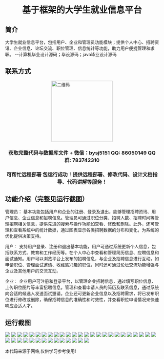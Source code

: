 <p><h1 align="center">基于框架的大学生就业信息平台</h1></p>

## 简介
大学生就业信息平台，包括用户、企业和管理员功能模块；提供个人中心、招聘资讯、企业信息、论坛交流、职位管理、信息统计等功能，助力用户便捷管理和求职。    --计算机毕业设计源码；毕设源码；java毕业设计源码


## 联系方式
<img src="https://bs-1329754181.cos.ap-shanghai.myqcloud.com/wx.jpg" alt="二维码" style="display: block; margin: 0 auto;" width="200px">
<p><h3 align="center">获取完整代码与数据库文件 + 微信：bysj5151 QQ: 86050149 QQ群: 783742310</h3></p>
<p><h3 align="center">可帮忙远程部署 包运行成功！提供远程部署、修改代码、设计文档指导、代码讲解等服务！</h3></p>

## 功能介绍（完整见运行截图）
管理员： 基本功能包括用户和企业的注册、登录及退出，能够管理招聘资讯、用户信息、企业信息和招聘信息。管理员可通过职位分类、招聘人数、招聘时间等管理招聘相关信息，提供先进的搜索与操作功能如查看、修改和删除。此外，还可管理和查看系统中的统计数据，通过图表显示各类招聘数据的分布和变化，为系统的优化提供决策支持。

用户： 支持用户登录、注册和退出基本功能，用户可通过系统更新个人信息，包括联系方式、教育和工作经历等。在个人中心中查看和管理简历信息、应聘信息和面试通知。用户可以浏览平台上发布的招聘信息，与企业及招聘信息进行互动，如申请职位、管理面试邀请、收藏感兴趣的职位，同时还可通过论坛交流功能增强与企业及其他用户的交流互动。

企业： 企业用户可注册和登录平台，以管理企业招聘信息，通过填写职位信息、上传职位图片等丰富招聘信息。管理和查看申请人员的简历及联系信息，通过系统向合适的候选人发送面试邀请。企业还可更新企业信息以及招聘需求，将已发布职位进行修改或删除，确保招聘信息的准确性和时效性，并查看职位申请情况来快速响应合适人才。


## 运行截图
![](https://bs-1329754181.cos.ap-shanghai.myqcloud.com/ssm/UniversityJobInformationPlatform/img/001.jpg)
![](https://bs-1329754181.cos.ap-shanghai.myqcloud.com/ssm/UniversityJobInformationPlatform/img/002.jpg)
![](https://bs-1329754181.cos.ap-shanghai.myqcloud.com/ssm/UniversityJobInformationPlatform/img/003.jpg)
![](https://bs-1329754181.cos.ap-shanghai.myqcloud.com/ssm/UniversityJobInformationPlatform/img/004.jpg)
![](https://bs-1329754181.cos.ap-shanghai.myqcloud.com/ssm/UniversityJobInformationPlatform/img/005.jpg)
![](https://bs-1329754181.cos.ap-shanghai.myqcloud.com/ssm/UniversityJobInformationPlatform/img/006.jpg)
![](https://bs-1329754181.cos.ap-shanghai.myqcloud.com/ssm/UniversityJobInformationPlatform/img/007.jpg)
![](https://bs-1329754181.cos.ap-shanghai.myqcloud.com/ssm/UniversityJobInformationPlatform/img/008.jpg)
![](https://bs-1329754181.cos.ap-shanghai.myqcloud.com/ssm/UniversityJobInformationPlatform/img/009.jpg)
![](https://bs-1329754181.cos.ap-shanghai.myqcloud.com/ssm/UniversityJobInformationPlatform/img/010.jpg)
![](https://bs-1329754181.cos.ap-shanghai.myqcloud.com/ssm/UniversityJobInformationPlatform/img/011.jpg)
![](https://bs-1329754181.cos.ap-shanghai.myqcloud.com/ssm/UniversityJobInformationPlatform/img/012.jpg)
![](https://bs-1329754181.cos.ap-shanghai.myqcloud.com/ssm/UniversityJobInformationPlatform/img/013.jpg)
![](https://bs-1329754181.cos.ap-shanghai.myqcloud.com/ssm/UniversityJobInformationPlatform/img/014.jpg)
![](https://bs-1329754181.cos.ap-shanghai.myqcloud.com/ssm/UniversityJobInformationPlatform/img/015.jpg)
![](https://bs-1329754181.cos.ap-shanghai.myqcloud.com/ssm/UniversityJobInformationPlatform/img/016.jpg)
![](https://bs-1329754181.cos.ap-shanghai.myqcloud.com/ssm/UniversityJobInformationPlatform/img/017.jpg)
![](https://bs-1329754181.cos.ap-shanghai.myqcloud.com/ssm/UniversityJobInformationPlatform/img/018.jpg)
![](https://bs-1329754181.cos.ap-shanghai.myqcloud.com/ssm/UniversityJobInformationPlatform/img/019.jpg)
![](https://bs-1329754181.cos.ap-shanghai.myqcloud.com/ssm/UniversityJobInformationPlatform/img/020.jpg)
![](https://bs-1329754181.cos.ap-shanghai.myqcloud.com/ssm/UniversityJobInformationPlatform/img/021.jpg)
![](https://bs-1329754181.cos.ap-shanghai.myqcloud.com/ssm/UniversityJobInformationPlatform/img/022.jpg)
![](https://bs-1329754181.cos.ap-shanghai.myqcloud.com/ssm/UniversityJobInformationPlatform/img/023.jpg)
![](https://bs-1329754181.cos.ap-shanghai.myqcloud.com/ssm/UniversityJobInformationPlatform/img/024.jpg)
![](https://bs-1329754181.cos.ap-shanghai.myqcloud.com/ssm/UniversityJobInformationPlatform/img/025.jpg)
![](https://bs-1329754181.cos.ap-shanghai.myqcloud.com/ssm/UniversityJobInformationPlatform/img/026.jpg)
![](https://bs-1329754181.cos.ap-shanghai.myqcloud.com/ssm/UniversityJobInformationPlatform/img/027.jpg)
![](https://bs-1329754181.cos.ap-shanghai.myqcloud.com/ssm/UniversityJobInformationPlatform/img/028.jpg)
![](https://bs-1329754181.cos.ap-shanghai.myqcloud.com/ssm/UniversityJobInformationPlatform/img/029.jpg)
![](https://bs-1329754181.cos.ap-shanghai.myqcloud.com/ssm/UniversityJobInformationPlatform/img/030.jpg)
![](https://bs-1329754181.cos.ap-shanghai.myqcloud.com/ssm/UniversityJobInformationPlatform/img/031.jpg)
![](https://bs-1329754181.cos.ap-shanghai.myqcloud.com/ssm/UniversityJobInformationPlatform/img/032.jpg)
![](https://bs-1329754181.cos.ap-shanghai.myqcloud.com/ssm/UniversityJobInformationPlatform/img/033.jpg)
![](https://bs-1329754181.cos.ap-shanghai.myqcloud.com/ssm/UniversityJobInformationPlatform/img/034.jpg)
![](https://bs-1329754181.cos.ap-shanghai.myqcloud.com/ssm/UniversityJobInformationPlatform/img/035.jpg)
![](https://bs-1329754181.cos.ap-shanghai.myqcloud.com/ssm/UniversityJobInformationPlatform/img/036.jpg)
![](https://bs-1329754181.cos.ap-shanghai.myqcloud.com/ssm/UniversityJobInformationPlatform/img/037.jpg)
![](https://bs-1329754181.cos.ap-shanghai.myqcloud.com/ssm/UniversityJobInformationPlatform/img/038.jpg)
![](https://bs-1329754181.cos.ap-shanghai.myqcloud.com/ssm/UniversityJobInformationPlatform/img/039.jpg)

<p>本代码来源于网络,仅供学习参考使用!</p>

